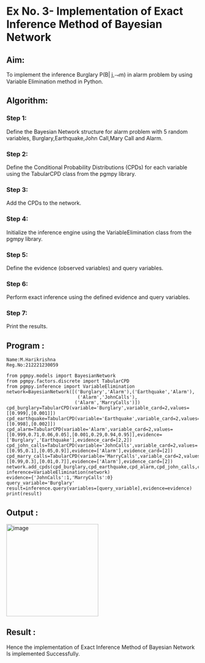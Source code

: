 # Ex No. 3- Implementation of Exact Inference Method of Bayesian Network

## Aim:
To implement the inference Burglary P(B| j,⥗m) in alarm problem by using Variable Elimination method in Python.

## Algorithm:
### Step 1:
Define the Bayesian Network structure for alarm problem with 5 random 
             variables, Burglary,Earthquake,John Call,Mary Call and Alarm.<br>
### Step 2: 
Define the Conditional Probability Distributions (CPDs) for each variable 
            using the TabularCPD class from the pgmpy library.<br>
### Step 3: 
Add the CPDs to the network.<br>
### Step 4: 
Initialize the inference engine using the VariableElimination class from 
             the pgmpy library.<br>
### Step 5: 
Define the evidence (observed variables) and query variables.<br>
### Step 6:
Perform exact inference using the defined evidence and query variables.<br>
### Step 7: 
Print the results.<br>

## Program :
```
Name:M.Harikrishna
Reg.No:212221230059
```
```
from pgmpy.models import BayesianNetwork
from pgmpy.factors.discrete import TabularCPD
from pgmpy.inference import VariableElimination
network=BayesianNetwork([('Burglary','Alarm'),('Earthquake','Alarm'),
                          ('Alarm','JohnCalls'),
                         ('Alarm','MarryCalls')])
cpd_burglary=TabularCPD(variable='Burglary',variable_card=2,values=[[0.999],[0.001]])
cpd_earthquake=TabularCPD(variable='Earthquake',variable_card=2,values=[[0.998],[0.002]])
cpd_alarm=TabularCPD(variable='Alarm',variable_card=2,values=[[0.999,0.71,0.06,0.05],[0.001,0.29,0.94,0.95]],evidence=['Burglary','Earthquake'],evidence_card=[2,2])
cpd_john_calls=TabularCPD(variable='JohnCalls',variable_card=2,values=[[0.95,0.1],[0.05,0.9]],evidence=['Alarm'],evidence_card=[2])
cpd_marry_calls=TabularCPD(variable='MarryCalls',variable_card=2,values=[[0.99,0.3],[0.01,0.7]],evidence=['Alarm'],evidence_card=[2])
network.add_cpds(cpd_burglary,cpd_earthquake,cpd_alarm,cpd_john_calls,cpd_marry_calls)
inference=VariableElimination(network)
evidence={'JohnCalls':1,'MarryCalls':0}
query_variable='Burglary'
result=inference.query(variables=[query_variable],evidence=evidence)
print(result)
```


## Output :
<img width="241" alt="image" src="https://github.com/nithin-popuri7/Ex-No.-3--Implementation-of-Exact-Inference-Method-of-Bayesian-Network/assets/94154780/de94a208-1311-4c94-9f48-e69521fa0eb9">


## Result :  
Hence the implementation of Exact Inference Method of Bayesian Network Is implemented Successfully.




